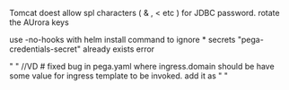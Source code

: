 Tomcat doest allow spl characters ( & , < etc ) for JDBC password. rotate the AUrora keys 

use -no-hooks with helm install command to ignore  * secrets "pega-credentials-secret" already exists error

" " //VD  # fixed bug in pega.yaml where ingress.domain should be have some value for ingress template to be invoked. add it as " "